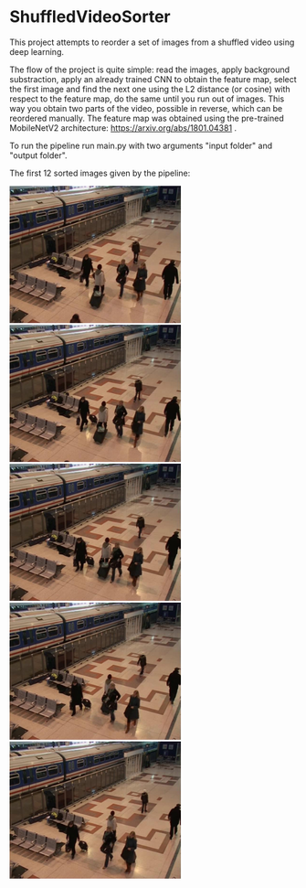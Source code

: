 # ShuffledVideoSorter
This project attempts to reorder a set of images from a shuffled video using deep learning.

The flow of the project is quite simple: read the images, apply background substraction, apply an already trained CNN to obtain the feature map, select the first image and find the next one using the L2 distance (or cosine) with respect to the feature map, do the same until you run out of images. This way you obtain two parts of the video, possible in reverse, which can be reordered manually. The feature map was obtained using the pre-trained MobileNetV2 architecture: https://arxiv.org/abs/1801.04381 .

To run the pipeline run main.py with two arguments "input folder" and "output folder".

The first 12 sorted images given by the pipeline:

<p float="left">
  <img src="sorted_images/image_0.jpg" width="300" />
  <img src="sorted_images/image_1.jpg" width="300" /> 
  <img src="sorted_images/image_2.jpg" width="300" />
  <img src="sorted_images/image_3.jpg" width="300" />
  <img src="sorted_images/image_4.jpg" width="300" />
</p>

